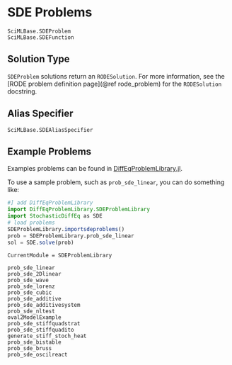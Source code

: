 # SDE Problems

```@docs
SciMLBase.SDEProblem
SciMLBase.SDEFunction
```

## Solution Type

`SDEProblem` solutions return an `RODESolution`. For more information, see the
[RODE problem definition page](@ref rode_problem) for the `RODESolution` docstring.

## Alias Specifier

```@docs
SciMLBase.SDEAliasSpecifier
```

## Example Problems

Examples problems can be found in [DiffEqProblemLibrary.jl](https://github.com/SciML/DiffEqProblemLibrary.jl/blob/master/lib/SDEProblemLibrary/src/SDEProblemLibrary.jl).

To use a sample problem, such as `prob_sde_linear`, you can do something like:

```julia
#] add DiffEqProblemLibrary
import DiffEqProblemLibrary.SDEProblemLibrary
import StochasticDiffEq as SDE
# load problems
SDEProblemLibrary.importsdeproblems()
prob = SDEProblemLibrary.prob_sde_linear
sol = SDE.solve(prob)
```

```@meta
CurrentModule = SDEProblemLibrary
```

```@docs
prob_sde_linear
prob_sde_2Dlinear
prob_sde_wave
prob_sde_lorenz
prob_sde_cubic
prob_sde_additive
prob_sde_additivesystem
prob_sde_nltest
oval2ModelExample
prob_sde_stiffquadstrat
prob_sde_stiffquadito
generate_stiff_stoch_heat
prob_sde_bistable
prob_sde_bruss
prob_sde_oscilreact
```
